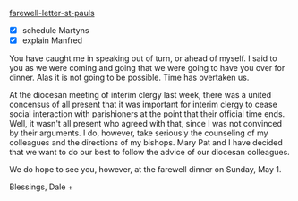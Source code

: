 [farewell-letter-st-pauls](farewell-letter-st-pauls.md)

- [x] schedule Martyns
- [x] explain Manfred

You have caught me in speaking out of turn, or ahead of myself. I said to you as we were coming and going that we were going to have you over for dinner. Alas it is not going to be possible. Time has overtaken us.

At the diocesan meeting of interim clergy last week, there was a united concensus of all present that it was important for interim clergy to cease social interaction with parishioners at the point that their official time ends. Well, it wasn't all present who agreed with that, since I was not convinced by their arguments. I do, however, take seriously the counseling of my colleagues and the directions of my bishops. Mary Pat and I have decided that we want to do our best to follow the advice of our diocesan colleagues.

We do hope to see you, however, at the farewell dinner on Sunday, May 1. 

Blessings,
Dale +

